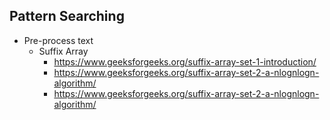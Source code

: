 ## Pattern Searching ##

* Pre-process text
  * Suffix Array 
    * https://www.geeksforgeeks.org/suffix-array-set-1-introduction/
    * https://www.geeksforgeeks.org/suffix-array-set-2-a-nlognlogn-algorithm/
    * https://www.geeksforgeeks.org/suffix-array-set-2-a-nlognlogn-algorithm/ 

